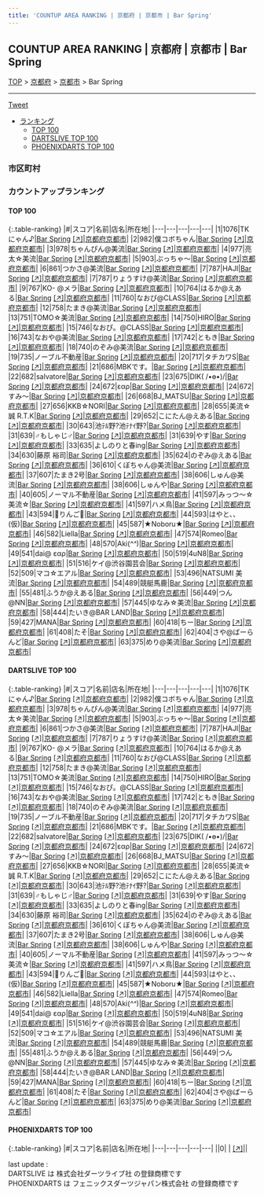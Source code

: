 ```yaml
---
title: 'COUNTUP AREA RANKING | 京都府 | 京都市 | Bar Spring'
---
```

## COUNTUP AREA RANKING | 京都府 | 京都市 | Bar Spring

[TOP](/darts/rank/) > [京都府](/darts/rank/京都府/) > [京都市](/darts/rank/京都府/京都市/) > Bar Spring

___

<a href="https://twitter.com/share?ref_src=twsrc%5Etfw" data-text="COUNTUP AREA RANKING | 京都府京都市Bar Spring" class="twitter-share-button" data-hashtags="DARTSLIVE,PHOENIXDARTS,darts,ダーツ" data-show-count="false">Tweet</a>

* [ランキング](#カウントアップランキング)
    * [TOP 100](#top-100)
    * [DARTSLIVE TOP 100](#dartslive-top-100)
    * [PHOENIXDARTS TOP 100](#phoenixdarts-top-100)

### 市区町村

<ul>

</ul>

### カウントアップランキング

#### TOP 100



{:.table-ranking}
|#|スコア|名前|店名|所在地|
|---|---|---|---|---|
|1|1076|<span class="rank-name-dl">TKにゃん♪</span>|<a href="/darts/rank/shops/79ec05484f03b2d60d9b047a20a7ba1e.html">Bar Spring</a> <a href="https://search.dartslive.com/jp/shop/79ec05484f03b2d60d9b047a20a7ba1e">[↗]</a>|<a href="/darts/rank/京都府/京都市">京都府京都市</a>|
|2|982|<span class="rank-name-dl">僕コボちゃん</span>|<a href="/darts/rank/shops/79ec05484f03b2d60d9b047a20a7ba1e.html">Bar Spring</a> <a href="https://search.dartslive.com/jp/shop/79ec05484f03b2d60d9b047a20a7ba1e">[↗]</a>|<a href="/darts/rank/京都府/京都市">京都府京都市</a>|
|3|978|<span class="rank-name-dl">ちゃんぴん@美流</span>|<a href="/darts/rank/shops/79ec05484f03b2d60d9b047a20a7ba1e.html">Bar Spring</a> <a href="https://search.dartslive.com/jp/shop/79ec05484f03b2d60d9b047a20a7ba1e">[↗]</a>|<a href="/darts/rank/京都府/京都市">京都府京都市</a>|
|4|977|<span class="rank-name-dl">亮太☆美流</span>|<a href="/darts/rank/shops/79ec05484f03b2d60d9b047a20a7ba1e.html">Bar Spring</a> <a href="https://search.dartslive.com/jp/shop/79ec05484f03b2d60d9b047a20a7ba1e">[↗]</a>|<a href="/darts/rank/京都府/京都市">京都府京都市</a>|
|5|903|<span class="rank-name-dl">ぶっちゃ〜</span>|<a href="/darts/rank/shops/79ec05484f03b2d60d9b047a20a7ba1e.html">Bar Spring</a> <a href="https://search.dartslive.com/jp/shop/79ec05484f03b2d60d9b047a20a7ba1e">[↗]</a>|<a href="/darts/rank/京都府/京都市">京都府京都市</a>|
|6|861|<span class="rank-name-dl">つかさ@美流</span>|<a href="/darts/rank/shops/79ec05484f03b2d60d9b047a20a7ba1e.html">Bar Spring</a> <a href="https://search.dartslive.com/jp/shop/79ec05484f03b2d60d9b047a20a7ba1e">[↗]</a>|<a href="/darts/rank/京都府/京都市">京都府京都市</a>|
|7|787|<span class="rank-name-dl">HAJI</span>|<a href="/darts/rank/shops/79ec05484f03b2d60d9b047a20a7ba1e.html">Bar Spring</a> <a href="https://search.dartslive.com/jp/shop/79ec05484f03b2d60d9b047a20a7ba1e">[↗]</a>|<a href="/darts/rank/京都府/京都市">京都府京都市</a>|
|7|787|<span class="rank-name-dl">りょうすけ@美流</span>|<a href="/darts/rank/shops/79ec05484f03b2d60d9b047a20a7ba1e.html">Bar Spring</a> <a href="https://search.dartslive.com/jp/shop/79ec05484f03b2d60d9b047a20a7ba1e">[↗]</a>|<a href="/darts/rank/京都府/京都市">京都府京都市</a>|
|9|767|<span class="rank-name-dl">KO- @メラ</span>|<a href="/darts/rank/shops/79ec05484f03b2d60d9b047a20a7ba1e.html">Bar Spring</a> <a href="https://search.dartslive.com/jp/shop/79ec05484f03b2d60d9b047a20a7ba1e">[↗]</a>|<a href="/darts/rank/京都府/京都市">京都府京都市</a>|
|10|764|<span class="rank-name-dl">はるか@えある</span>|<a href="/darts/rank/shops/79ec05484f03b2d60d9b047a20a7ba1e.html">Bar Spring</a> <a href="https://search.dartslive.com/jp/shop/79ec05484f03b2d60d9b047a20a7ba1e">[↗]</a>|<a href="/darts/rank/京都府/京都市">京都府京都市</a>|
|11|760|<span class="rank-name-dl">なおぴ@CLASS</span>|<a href="/darts/rank/shops/79ec05484f03b2d60d9b047a20a7ba1e.html">Bar Spring</a> <a href="https://search.dartslive.com/jp/shop/79ec05484f03b2d60d9b047a20a7ba1e">[↗]</a>|<a href="/darts/rank/京都府/京都市">京都府京都市</a>|
|12|758|<span class="rank-name-dl">たまき@美流</span>|<a href="/darts/rank/shops/79ec05484f03b2d60d9b047a20a7ba1e.html">Bar Spring</a> <a href="https://search.dartslive.com/jp/shop/79ec05484f03b2d60d9b047a20a7ba1e">[↗]</a>|<a href="/darts/rank/京都府/京都市">京都府京都市</a>|
|13|751|<span class="rank-name-dl">TOMO☆美流</span>|<a href="/darts/rank/shops/79ec05484f03b2d60d9b047a20a7ba1e.html">Bar Spring</a> <a href="https://search.dartslive.com/jp/shop/79ec05484f03b2d60d9b047a20a7ba1e">[↗]</a>|<a href="/darts/rank/京都府/京都市">京都府京都市</a>|
|14|750|<span class="rank-name-dl">HIRO</span>|<a href="/darts/rank/shops/79ec05484f03b2d60d9b047a20a7ba1e.html">Bar Spring</a> <a href="https://search.dartslive.com/jp/shop/79ec05484f03b2d60d9b047a20a7ba1e">[↗]</a>|<a href="/darts/rank/京都府/京都市">京都府京都市</a>|
|15|746|<span class="rank-name-dl">なおぴ。@CLASS</span>|<a href="/darts/rank/shops/79ec05484f03b2d60d9b047a20a7ba1e.html">Bar Spring</a> <a href="https://search.dartslive.com/jp/shop/79ec05484f03b2d60d9b047a20a7ba1e">[↗]</a>|<a href="/darts/rank/京都府/京都市">京都府京都市</a>|
|16|743|<span class="rank-name-dl">なおや@美流</span>|<a href="/darts/rank/shops/79ec05484f03b2d60d9b047a20a7ba1e.html">Bar Spring</a> <a href="https://search.dartslive.com/jp/shop/79ec05484f03b2d60d9b047a20a7ba1e">[↗]</a>|<a href="/darts/rank/京都府/京都市">京都府京都市</a>|
|17|742|<span class="rank-name-dl">ともき</span>|<a href="/darts/rank/shops/79ec05484f03b2d60d9b047a20a7ba1e.html">Bar Spring</a> <a href="https://search.dartslive.com/jp/shop/79ec05484f03b2d60d9b047a20a7ba1e">[↗]</a>|<a href="/darts/rank/京都府/京都市">京都府京都市</a>|
|18|740|<span class="rank-name-dl">のぞみ@美流</span>|<a href="/darts/rank/shops/79ec05484f03b2d60d9b047a20a7ba1e.html">Bar Spring</a> <a href="https://search.dartslive.com/jp/shop/79ec05484f03b2d60d9b047a20a7ba1e">[↗]</a>|<a href="/darts/rank/京都府/京都市">京都府京都市</a>|
|19|735|<span class="rank-name-dl">ノーブル不動産</span>|<a href="/darts/rank/shops/79ec05484f03b2d60d9b047a20a7ba1e.html">Bar Spring</a> <a href="https://search.dartslive.com/jp/shop/79ec05484f03b2d60d9b047a20a7ba1e">[↗]</a>|<a href="/darts/rank/京都府/京都市">京都府京都市</a>|
|20|717|<span class="rank-name-dl">タチカワS</span>|<a href="/darts/rank/shops/79ec05484f03b2d60d9b047a20a7ba1e.html">Bar Spring</a> <a href="https://search.dartslive.com/jp/shop/79ec05484f03b2d60d9b047a20a7ba1e">[↗]</a>|<a href="/darts/rank/京都府/京都市">京都府京都市</a>|
|21|686|<span class="rank-name-dl">MBKです。</span>|<a href="/darts/rank/shops/79ec05484f03b2d60d9b047a20a7ba1e.html">Bar Spring</a> <a href="https://search.dartslive.com/jp/shop/79ec05484f03b2d60d9b047a20a7ba1e">[↗]</a>|<a href="/darts/rank/京都府/京都市">京都府京都市</a>|
|22|682|<span class="rank-name-dl">salvatore</span>|<a href="/darts/rank/shops/79ec05484f03b2d60d9b047a20a7ba1e.html">Bar Spring</a> <a href="https://search.dartslive.com/jp/shop/79ec05484f03b2d60d9b047a20a7ba1e">[↗]</a>|<a href="/darts/rank/京都府/京都市">京都府京都市</a>|
|23|675|<span class="rank-name-dl">DIK( /•ө•)/</span>|<a href="/darts/rank/shops/79ec05484f03b2d60d9b047a20a7ba1e.html">Bar Spring</a> <a href="https://search.dartslive.com/jp/shop/79ec05484f03b2d60d9b047a20a7ba1e">[↗]</a>|<a href="/darts/rank/京都府/京都市">京都府京都市</a>|
|24|672|<span class="rank-name-dl">εαρ</span>|<a href="/darts/rank/shops/79ec05484f03b2d60d9b047a20a7ba1e.html">Bar Spring</a> <a href="https://search.dartslive.com/jp/shop/79ec05484f03b2d60d9b047a20a7ba1e">[↗]</a>|<a href="/darts/rank/京都府/京都市">京都府京都市</a>|
|24|672|<span class="rank-name-dl">すみ〜</span>|<a href="/darts/rank/shops/79ec05484f03b2d60d9b047a20a7ba1e.html">Bar Spring</a> <a href="https://search.dartslive.com/jp/shop/79ec05484f03b2d60d9b047a20a7ba1e">[↗]</a>|<a href="/darts/rank/京都府/京都市">京都府京都市</a>|
|26|668|<span class="rank-name-dl">BJ_MATSU</span>|<a href="/darts/rank/shops/79ec05484f03b2d60d9b047a20a7ba1e.html">Bar Spring</a> <a href="https://search.dartslive.com/jp/shop/79ec05484f03b2d60d9b047a20a7ba1e">[↗]</a>|<a href="/darts/rank/京都府/京都市">京都府京都市</a>|
|27|656|<span class="rank-name-dl">KKB☆NORI</span>|<a href="/darts/rank/shops/79ec05484f03b2d60d9b047a20a7ba1e.html">Bar Spring</a> <a href="https://search.dartslive.com/jp/shop/79ec05484f03b2d60d9b047a20a7ba1e">[↗]</a>|<a href="/darts/rank/京都府/京都市">京都府京都市</a>|
|28|655|<span class="rank-name-dl">美流☆誠 R.T.K</span>|<a href="/darts/rank/shops/79ec05484f03b2d60d9b047a20a7ba1e.html">Bar Spring</a> <a href="https://search.dartslive.com/jp/shop/79ec05484f03b2d60d9b047a20a7ba1e">[↗]</a>|<a href="/darts/rank/京都府/京都市">京都府京都市</a>|
|29|652|<span class="rank-name-dl">こにたん@えある</span>|<a href="/darts/rank/shops/79ec05484f03b2d60d9b047a20a7ba1e.html">Bar Spring</a> <a href="https://search.dartslive.com/jp/shop/79ec05484f03b2d60d9b047a20a7ba1e">[↗]</a>|<a href="/darts/rank/京都府/京都市">京都府京都市</a>|
|30|643|<span class="rank-name-dl">池ﾃﾙ野?池ﾃﾅｲ野?</span>|<a href="/darts/rank/shops/79ec05484f03b2d60d9b047a20a7ba1e.html">Bar Spring</a> <a href="https://search.dartslive.com/jp/shop/79ec05484f03b2d60d9b047a20a7ba1e">[↗]</a>|<a href="/darts/rank/京都府/京都市">京都府京都市</a>|
|31|639|<span class="rank-name-dl">♂もしゃじ♂</span>|<a href="/darts/rank/shops/79ec05484f03b2d60d9b047a20a7ba1e.html">Bar Spring</a> <a href="https://search.dartslive.com/jp/shop/79ec05484f03b2d60d9b047a20a7ba1e">[↗]</a>|<a href="/darts/rank/京都府/京都市">京都府京都市</a>|
|31|639|<span class="rank-name-dl">やす</span>|<a href="/darts/rank/shops/79ec05484f03b2d60d9b047a20a7ba1e.html">Bar Spring</a> <a href="https://search.dartslive.com/jp/shop/79ec05484f03b2d60d9b047a20a7ba1e">[↗]</a>|<a href="/darts/rank/京都府/京都市">京都府京都市</a>|
|33|635|<span class="rank-name-dl">よしのりと春ing</span>|<a href="/darts/rank/shops/79ec05484f03b2d60d9b047a20a7ba1e.html">Bar Spring</a> <a href="https://search.dartslive.com/jp/shop/79ec05484f03b2d60d9b047a20a7ba1e">[↗]</a>|<a href="/darts/rank/京都府/京都市">京都府京都市</a>|
|34|630|<span class="rank-name-dl">藤原 裕司</span>|<a href="/darts/rank/shops/79ec05484f03b2d60d9b047a20a7ba1e.html">Bar Spring</a> <a href="https://search.dartslive.com/jp/shop/79ec05484f03b2d60d9b047a20a7ba1e">[↗]</a>|<a href="/darts/rank/京都府/京都市">京都府京都市</a>|
|35|624|<span class="rank-name-dl">のぞみ@えある</span>|<a href="/darts/rank/shops/79ec05484f03b2d60d9b047a20a7ba1e.html">Bar Spring</a> <a href="https://search.dartslive.com/jp/shop/79ec05484f03b2d60d9b047a20a7ba1e">[↗]</a>|<a href="/darts/rank/京都府/京都市">京都府京都市</a>|
|36|610|<span class="rank-name-dl">くぼちゃん@美流</span>|<a href="/darts/rank/shops/79ec05484f03b2d60d9b047a20a7ba1e.html">Bar Spring</a> <a href="https://search.dartslive.com/jp/shop/79ec05484f03b2d60d9b047a20a7ba1e">[↗]</a>|<a href="/darts/rank/京都府/京都市">京都府京都市</a>|
|37|607|<span class="rank-name-dl">たまき2号</span>|<a href="/darts/rank/shops/79ec05484f03b2d60d9b047a20a7ba1e.html">Bar Spring</a> <a href="https://search.dartslive.com/jp/shop/79ec05484f03b2d60d9b047a20a7ba1e">[↗]</a>|<a href="/darts/rank/京都府/京都市">京都府京都市</a>|
|38|606|<span class="rank-name-dl">しゅん@美流</span>|<a href="/darts/rank/shops/79ec05484f03b2d60d9b047a20a7ba1e.html">Bar Spring</a> <a href="https://search.dartslive.com/jp/shop/79ec05484f03b2d60d9b047a20a7ba1e">[↗]</a>|<a href="/darts/rank/京都府/京都市">京都府京都市</a>|
|38|606|<span class="rank-name-dl">しゅんや</span>|<a href="/darts/rank/shops/79ec05484f03b2d60d9b047a20a7ba1e.html">Bar Spring</a> <a href="https://search.dartslive.com/jp/shop/79ec05484f03b2d60d9b047a20a7ba1e">[↗]</a>|<a href="/darts/rank/京都府/京都市">京都府京都市</a>|
|40|605|<span class="rank-name-dl">ノーマル不動産</span>|<a href="/darts/rank/shops/79ec05484f03b2d60d9b047a20a7ba1e.html">Bar Spring</a> <a href="https://search.dartslive.com/jp/shop/79ec05484f03b2d60d9b047a20a7ba1e">[↗]</a>|<a href="/darts/rank/京都府/京都市">京都府京都市</a>|
|41|597|<span class="rank-name-dl">みっつ～☆美流☆</span>|<a href="/darts/rank/shops/79ec05484f03b2d60d9b047a20a7ba1e.html">Bar Spring</a> <a href="https://search.dartslive.com/jp/shop/79ec05484f03b2d60d9b047a20a7ba1e">[↗]</a>|<a href="/darts/rank/京都府/京都市">京都府京都市</a>|
|41|597|<span class="rank-name-dl">ハメ鳥</span>|<a href="/darts/rank/shops/79ec05484f03b2d60d9b047a20a7ba1e.html">Bar Spring</a> <a href="https://search.dartslive.com/jp/shop/79ec05484f03b2d60d9b047a20a7ba1e">[↗]</a>|<a href="/darts/rank/京都府/京都市">京都府京都市</a>|
|43|594|<span class="rank-name-dl">りんご</span>|<a href="/darts/rank/shops/79ec05484f03b2d60d9b047a20a7ba1e.html">Bar Spring</a> <a href="https://search.dartslive.com/jp/shop/79ec05484f03b2d60d9b047a20a7ba1e">[↗]</a>|<a href="/darts/rank/京都府/京都市">京都府京都市</a>|
|44|593|<span class="rank-name-dl">はやと、、(仮)</span>|<a href="/darts/rank/shops/79ec05484f03b2d60d9b047a20a7ba1e.html">Bar Spring</a> <a href="https://search.dartslive.com/jp/shop/79ec05484f03b2d60d9b047a20a7ba1e">[↗]</a>|<a href="/darts/rank/京都府/京都市">京都府京都市</a>|
|45|587|<span class="rank-name-dl">★Noboru★</span>|<a href="/darts/rank/shops/79ec05484f03b2d60d9b047a20a7ba1e.html">Bar Spring</a> <a href="https://search.dartslive.com/jp/shop/79ec05484f03b2d60d9b047a20a7ba1e">[↗]</a>|<a href="/darts/rank/京都府/京都市">京都府京都市</a>|
|46|582|<span class="rank-name-dl">Liella</span>|<a href="/darts/rank/shops/79ec05484f03b2d60d9b047a20a7ba1e.html">Bar Spring</a> <a href="https://search.dartslive.com/jp/shop/79ec05484f03b2d60d9b047a20a7ba1e">[↗]</a>|<a href="/darts/rank/京都府/京都市">京都府京都市</a>|
|47|574|<span class="rank-name-dl">Romeo</span>|<a href="/darts/rank/shops/79ec05484f03b2d60d9b047a20a7ba1e.html">Bar Spring</a> <a href="https://search.dartslive.com/jp/shop/79ec05484f03b2d60d9b047a20a7ba1e">[↗]</a>|<a href="/darts/rank/京都府/京都市">京都府京都市</a>|
|48|570|<span class="rank-name-dl">Aki(*^^*)</span>|<a href="/darts/rank/shops/79ec05484f03b2d60d9b047a20a7ba1e.html">Bar Spring</a> <a href="https://search.dartslive.com/jp/shop/79ec05484f03b2d60d9b047a20a7ba1e">[↗]</a>|<a href="/darts/rank/京都府/京都市">京都府京都市</a>|
|49|541|<span class="rank-name-dl">dai@ εαρ</span>|<a href="/darts/rank/shops/79ec05484f03b2d60d9b047a20a7ba1e.html">Bar Spring</a> <a href="https://search.dartslive.com/jp/shop/79ec05484f03b2d60d9b047a20a7ba1e">[↗]</a>|<a href="/darts/rank/京都府/京都市">京都府京都市</a>|
|50|519|<span class="rank-name-dl">4uN8</span>|<a href="/darts/rank/shops/79ec05484f03b2d60d9b047a20a7ba1e.html">Bar Spring</a> <a href="https://search.dartslive.com/jp/shop/79ec05484f03b2d60d9b047a20a7ba1e">[↗]</a>|<a href="/darts/rank/京都府/京都市">京都府京都市</a>|
|51|516|<span class="rank-name-dl">ケイ@渋谷園芸会</span>|<a href="/darts/rank/shops/79ec05484f03b2d60d9b047a20a7ba1e.html">Bar Spring</a> <a href="https://search.dartslive.com/jp/shop/79ec05484f03b2d60d9b047a20a7ba1e">[↗]</a>|<a href="/darts/rank/京都府/京都市">京都府京都市</a>|
|52|509|<span class="rank-name-dl">マコ☆エアル</span>|<a href="/darts/rank/shops/79ec05484f03b2d60d9b047a20a7ba1e.html">Bar Spring</a> <a href="https://search.dartslive.com/jp/shop/79ec05484f03b2d60d9b047a20a7ba1e">[↗]</a>|<a href="/darts/rank/京都府/京都市">京都府京都市</a>|
|53|496|<span class="rank-name-dl">NATSUMI 美流</span>|<a href="/darts/rank/shops/79ec05484f03b2d60d9b047a20a7ba1e.html">Bar Spring</a> <a href="https://search.dartslive.com/jp/shop/79ec05484f03b2d60d9b047a20a7ba1e">[↗]</a>|<a href="/darts/rank/京都府/京都市">京都府京都市</a>|
|54|489|<span class="rank-name-dl">競艇馬鹿</span>|<a href="/darts/rank/shops/79ec05484f03b2d60d9b047a20a7ba1e.html">Bar Spring</a> <a href="https://search.dartslive.com/jp/shop/79ec05484f03b2d60d9b047a20a7ba1e">[↗]</a>|<a href="/darts/rank/京都府/京都市">京都府京都市</a>|
|55|481|<span class="rank-name-dl">ふうか@えある</span>|<a href="/darts/rank/shops/79ec05484f03b2d60d9b047a20a7ba1e.html">Bar Spring</a> <a href="https://search.dartslive.com/jp/shop/79ec05484f03b2d60d9b047a20a7ba1e">[↗]</a>|<a href="/darts/rank/京都府/京都市">京都府京都市</a>|
|56|449|<span class="rank-name-dl">つん@NN</span>|<a href="/darts/rank/shops/79ec05484f03b2d60d9b047a20a7ba1e.html">Bar Spring</a> <a href="https://search.dartslive.com/jp/shop/79ec05484f03b2d60d9b047a20a7ba1e">[↗]</a>|<a href="/darts/rank/京都府/京都市">京都府京都市</a>|
|57|445|<span class="rank-name-dl">ゆなみ☆美流</span>|<a href="/darts/rank/shops/79ec05484f03b2d60d9b047a20a7ba1e.html">Bar Spring</a> <a href="https://search.dartslive.com/jp/shop/79ec05484f03b2d60d9b047a20a7ba1e">[↗]</a>|<a href="/darts/rank/京都府/京都市">京都府京都市</a>|
|58|444|<span class="rank-name-dl">たいき@BAR LAND</span>|<a href="/darts/rank/shops/79ec05484f03b2d60d9b047a20a7ba1e.html">Bar Spring</a> <a href="https://search.dartslive.com/jp/shop/79ec05484f03b2d60d9b047a20a7ba1e">[↗]</a>|<a href="/darts/rank/京都府/京都市">京都府京都市</a>|
|59|427|<span class="rank-name-dl">MANA</span>|<a href="/darts/rank/shops/79ec05484f03b2d60d9b047a20a7ba1e.html">Bar Spring</a> <a href="https://search.dartslive.com/jp/shop/79ec05484f03b2d60d9b047a20a7ba1e">[↗]</a>|<a href="/darts/rank/京都府/京都市">京都府京都市</a>|
|60|418|<span class="rank-name-dl">ちー</span>|<a href="/darts/rank/shops/79ec05484f03b2d60d9b047a20a7ba1e.html">Bar Spring</a> <a href="https://search.dartslive.com/jp/shop/79ec05484f03b2d60d9b047a20a7ba1e">[↗]</a>|<a href="/darts/rank/京都府/京都市">京都府京都市</a>|
|61|408|<span class="rank-name-dl">たそ</span>|<a href="/darts/rank/shops/79ec05484f03b2d60d9b047a20a7ba1e.html">Bar Spring</a> <a href="https://search.dartslive.com/jp/shop/79ec05484f03b2d60d9b047a20a7ba1e">[↗]</a>|<a href="/darts/rank/京都府/京都市">京都府京都市</a>|
|62|404|<span class="rank-name-dl">さや@ばーらんど</span>|<a href="/darts/rank/shops/79ec05484f03b2d60d9b047a20a7ba1e.html">Bar Spring</a> <a href="https://search.dartslive.com/jp/shop/79ec05484f03b2d60d9b047a20a7ba1e">[↗]</a>|<a href="/darts/rank/京都府/京都市">京都府京都市</a>|
|63|375|<span class="rank-name-dl">めり@美流</span>|<a href="/darts/rank/shops/79ec05484f03b2d60d9b047a20a7ba1e.html">Bar Spring</a> <a href="https://search.dartslive.com/jp/shop/79ec05484f03b2d60d9b047a20a7ba1e">[↗]</a>|<a href="/darts/rank/京都府/京都市">京都府京都市</a>|


#### DARTSLIVE TOP 100



{:.table-ranking}
|#|スコア|名前|店名|所在地|
|---|---|---|---|---|
|1|1076|<span class="rank-name-dl">TKにゃん♪</span>|<a href="/darts/rank/shops/79ec05484f03b2d60d9b047a20a7ba1e.html">Bar Spring</a> <a href="https://search.dartslive.com/jp/shop/79ec05484f03b2d60d9b047a20a7ba1e">[↗]</a>|<a href="/darts/rank/京都府/京都市">京都府京都市</a>|
|2|982|<span class="rank-name-dl">僕コボちゃん</span>|<a href="/darts/rank/shops/79ec05484f03b2d60d9b047a20a7ba1e.html">Bar Spring</a> <a href="https://search.dartslive.com/jp/shop/79ec05484f03b2d60d9b047a20a7ba1e">[↗]</a>|<a href="/darts/rank/京都府/京都市">京都府京都市</a>|
|3|978|<span class="rank-name-dl">ちゃんぴん@美流</span>|<a href="/darts/rank/shops/79ec05484f03b2d60d9b047a20a7ba1e.html">Bar Spring</a> <a href="https://search.dartslive.com/jp/shop/79ec05484f03b2d60d9b047a20a7ba1e">[↗]</a>|<a href="/darts/rank/京都府/京都市">京都府京都市</a>|
|4|977|<span class="rank-name-dl">亮太☆美流</span>|<a href="/darts/rank/shops/79ec05484f03b2d60d9b047a20a7ba1e.html">Bar Spring</a> <a href="https://search.dartslive.com/jp/shop/79ec05484f03b2d60d9b047a20a7ba1e">[↗]</a>|<a href="/darts/rank/京都府/京都市">京都府京都市</a>|
|5|903|<span class="rank-name-dl">ぶっちゃ〜</span>|<a href="/darts/rank/shops/79ec05484f03b2d60d9b047a20a7ba1e.html">Bar Spring</a> <a href="https://search.dartslive.com/jp/shop/79ec05484f03b2d60d9b047a20a7ba1e">[↗]</a>|<a href="/darts/rank/京都府/京都市">京都府京都市</a>|
|6|861|<span class="rank-name-dl">つかさ@美流</span>|<a href="/darts/rank/shops/79ec05484f03b2d60d9b047a20a7ba1e.html">Bar Spring</a> <a href="https://search.dartslive.com/jp/shop/79ec05484f03b2d60d9b047a20a7ba1e">[↗]</a>|<a href="/darts/rank/京都府/京都市">京都府京都市</a>|
|7|787|<span class="rank-name-dl">HAJI</span>|<a href="/darts/rank/shops/79ec05484f03b2d60d9b047a20a7ba1e.html">Bar Spring</a> <a href="https://search.dartslive.com/jp/shop/79ec05484f03b2d60d9b047a20a7ba1e">[↗]</a>|<a href="/darts/rank/京都府/京都市">京都府京都市</a>|
|7|787|<span class="rank-name-dl">りょうすけ@美流</span>|<a href="/darts/rank/shops/79ec05484f03b2d60d9b047a20a7ba1e.html">Bar Spring</a> <a href="https://search.dartslive.com/jp/shop/79ec05484f03b2d60d9b047a20a7ba1e">[↗]</a>|<a href="/darts/rank/京都府/京都市">京都府京都市</a>|
|9|767|<span class="rank-name-dl">KO- @メラ</span>|<a href="/darts/rank/shops/79ec05484f03b2d60d9b047a20a7ba1e.html">Bar Spring</a> <a href="https://search.dartslive.com/jp/shop/79ec05484f03b2d60d9b047a20a7ba1e">[↗]</a>|<a href="/darts/rank/京都府/京都市">京都府京都市</a>|
|10|764|<span class="rank-name-dl">はるか@えある</span>|<a href="/darts/rank/shops/79ec05484f03b2d60d9b047a20a7ba1e.html">Bar Spring</a> <a href="https://search.dartslive.com/jp/shop/79ec05484f03b2d60d9b047a20a7ba1e">[↗]</a>|<a href="/darts/rank/京都府/京都市">京都府京都市</a>|
|11|760|<span class="rank-name-dl">なおぴ@CLASS</span>|<a href="/darts/rank/shops/79ec05484f03b2d60d9b047a20a7ba1e.html">Bar Spring</a> <a href="https://search.dartslive.com/jp/shop/79ec05484f03b2d60d9b047a20a7ba1e">[↗]</a>|<a href="/darts/rank/京都府/京都市">京都府京都市</a>|
|12|758|<span class="rank-name-dl">たまき@美流</span>|<a href="/darts/rank/shops/79ec05484f03b2d60d9b047a20a7ba1e.html">Bar Spring</a> <a href="https://search.dartslive.com/jp/shop/79ec05484f03b2d60d9b047a20a7ba1e">[↗]</a>|<a href="/darts/rank/京都府/京都市">京都府京都市</a>|
|13|751|<span class="rank-name-dl">TOMO☆美流</span>|<a href="/darts/rank/shops/79ec05484f03b2d60d9b047a20a7ba1e.html">Bar Spring</a> <a href="https://search.dartslive.com/jp/shop/79ec05484f03b2d60d9b047a20a7ba1e">[↗]</a>|<a href="/darts/rank/京都府/京都市">京都府京都市</a>|
|14|750|<span class="rank-name-dl">HIRO</span>|<a href="/darts/rank/shops/79ec05484f03b2d60d9b047a20a7ba1e.html">Bar Spring</a> <a href="https://search.dartslive.com/jp/shop/79ec05484f03b2d60d9b047a20a7ba1e">[↗]</a>|<a href="/darts/rank/京都府/京都市">京都府京都市</a>|
|15|746|<span class="rank-name-dl">なおぴ。@CLASS</span>|<a href="/darts/rank/shops/79ec05484f03b2d60d9b047a20a7ba1e.html">Bar Spring</a> <a href="https://search.dartslive.com/jp/shop/79ec05484f03b2d60d9b047a20a7ba1e">[↗]</a>|<a href="/darts/rank/京都府/京都市">京都府京都市</a>|
|16|743|<span class="rank-name-dl">なおや@美流</span>|<a href="/darts/rank/shops/79ec05484f03b2d60d9b047a20a7ba1e.html">Bar Spring</a> <a href="https://search.dartslive.com/jp/shop/79ec05484f03b2d60d9b047a20a7ba1e">[↗]</a>|<a href="/darts/rank/京都府/京都市">京都府京都市</a>|
|17|742|<span class="rank-name-dl">ともき</span>|<a href="/darts/rank/shops/79ec05484f03b2d60d9b047a20a7ba1e.html">Bar Spring</a> <a href="https://search.dartslive.com/jp/shop/79ec05484f03b2d60d9b047a20a7ba1e">[↗]</a>|<a href="/darts/rank/京都府/京都市">京都府京都市</a>|
|18|740|<span class="rank-name-dl">のぞみ@美流</span>|<a href="/darts/rank/shops/79ec05484f03b2d60d9b047a20a7ba1e.html">Bar Spring</a> <a href="https://search.dartslive.com/jp/shop/79ec05484f03b2d60d9b047a20a7ba1e">[↗]</a>|<a href="/darts/rank/京都府/京都市">京都府京都市</a>|
|19|735|<span class="rank-name-dl">ノーブル不動産</span>|<a href="/darts/rank/shops/79ec05484f03b2d60d9b047a20a7ba1e.html">Bar Spring</a> <a href="https://search.dartslive.com/jp/shop/79ec05484f03b2d60d9b047a20a7ba1e">[↗]</a>|<a href="/darts/rank/京都府/京都市">京都府京都市</a>|
|20|717|<span class="rank-name-dl">タチカワS</span>|<a href="/darts/rank/shops/79ec05484f03b2d60d9b047a20a7ba1e.html">Bar Spring</a> <a href="https://search.dartslive.com/jp/shop/79ec05484f03b2d60d9b047a20a7ba1e">[↗]</a>|<a href="/darts/rank/京都府/京都市">京都府京都市</a>|
|21|686|<span class="rank-name-dl">MBKです。</span>|<a href="/darts/rank/shops/79ec05484f03b2d60d9b047a20a7ba1e.html">Bar Spring</a> <a href="https://search.dartslive.com/jp/shop/79ec05484f03b2d60d9b047a20a7ba1e">[↗]</a>|<a href="/darts/rank/京都府/京都市">京都府京都市</a>|
|22|682|<span class="rank-name-dl">salvatore</span>|<a href="/darts/rank/shops/79ec05484f03b2d60d9b047a20a7ba1e.html">Bar Spring</a> <a href="https://search.dartslive.com/jp/shop/79ec05484f03b2d60d9b047a20a7ba1e">[↗]</a>|<a href="/darts/rank/京都府/京都市">京都府京都市</a>|
|23|675|<span class="rank-name-dl">DIK( /•ө•)/</span>|<a href="/darts/rank/shops/79ec05484f03b2d60d9b047a20a7ba1e.html">Bar Spring</a> <a href="https://search.dartslive.com/jp/shop/79ec05484f03b2d60d9b047a20a7ba1e">[↗]</a>|<a href="/darts/rank/京都府/京都市">京都府京都市</a>|
|24|672|<span class="rank-name-dl">εαρ</span>|<a href="/darts/rank/shops/79ec05484f03b2d60d9b047a20a7ba1e.html">Bar Spring</a> <a href="https://search.dartslive.com/jp/shop/79ec05484f03b2d60d9b047a20a7ba1e">[↗]</a>|<a href="/darts/rank/京都府/京都市">京都府京都市</a>|
|24|672|<span class="rank-name-dl">すみ〜</span>|<a href="/darts/rank/shops/79ec05484f03b2d60d9b047a20a7ba1e.html">Bar Spring</a> <a href="https://search.dartslive.com/jp/shop/79ec05484f03b2d60d9b047a20a7ba1e">[↗]</a>|<a href="/darts/rank/京都府/京都市">京都府京都市</a>|
|26|668|<span class="rank-name-dl">BJ_MATSU</span>|<a href="/darts/rank/shops/79ec05484f03b2d60d9b047a20a7ba1e.html">Bar Spring</a> <a href="https://search.dartslive.com/jp/shop/79ec05484f03b2d60d9b047a20a7ba1e">[↗]</a>|<a href="/darts/rank/京都府/京都市">京都府京都市</a>|
|27|656|<span class="rank-name-dl">KKB☆NORI</span>|<a href="/darts/rank/shops/79ec05484f03b2d60d9b047a20a7ba1e.html">Bar Spring</a> <a href="https://search.dartslive.com/jp/shop/79ec05484f03b2d60d9b047a20a7ba1e">[↗]</a>|<a href="/darts/rank/京都府/京都市">京都府京都市</a>|
|28|655|<span class="rank-name-dl">美流☆誠 R.T.K</span>|<a href="/darts/rank/shops/79ec05484f03b2d60d9b047a20a7ba1e.html">Bar Spring</a> <a href="https://search.dartslive.com/jp/shop/79ec05484f03b2d60d9b047a20a7ba1e">[↗]</a>|<a href="/darts/rank/京都府/京都市">京都府京都市</a>|
|29|652|<span class="rank-name-dl">こにたん@えある</span>|<a href="/darts/rank/shops/79ec05484f03b2d60d9b047a20a7ba1e.html">Bar Spring</a> <a href="https://search.dartslive.com/jp/shop/79ec05484f03b2d60d9b047a20a7ba1e">[↗]</a>|<a href="/darts/rank/京都府/京都市">京都府京都市</a>|
|30|643|<span class="rank-name-dl">池ﾃﾙ野?池ﾃﾅｲ野?</span>|<a href="/darts/rank/shops/79ec05484f03b2d60d9b047a20a7ba1e.html">Bar Spring</a> <a href="https://search.dartslive.com/jp/shop/79ec05484f03b2d60d9b047a20a7ba1e">[↗]</a>|<a href="/darts/rank/京都府/京都市">京都府京都市</a>|
|31|639|<span class="rank-name-dl">♂もしゃじ♂</span>|<a href="/darts/rank/shops/79ec05484f03b2d60d9b047a20a7ba1e.html">Bar Spring</a> <a href="https://search.dartslive.com/jp/shop/79ec05484f03b2d60d9b047a20a7ba1e">[↗]</a>|<a href="/darts/rank/京都府/京都市">京都府京都市</a>|
|31|639|<span class="rank-name-dl">やす</span>|<a href="/darts/rank/shops/79ec05484f03b2d60d9b047a20a7ba1e.html">Bar Spring</a> <a href="https://search.dartslive.com/jp/shop/79ec05484f03b2d60d9b047a20a7ba1e">[↗]</a>|<a href="/darts/rank/京都府/京都市">京都府京都市</a>|
|33|635|<span class="rank-name-dl">よしのりと春ing</span>|<a href="/darts/rank/shops/79ec05484f03b2d60d9b047a20a7ba1e.html">Bar Spring</a> <a href="https://search.dartslive.com/jp/shop/79ec05484f03b2d60d9b047a20a7ba1e">[↗]</a>|<a href="/darts/rank/京都府/京都市">京都府京都市</a>|
|34|630|<span class="rank-name-dl">藤原 裕司</span>|<a href="/darts/rank/shops/79ec05484f03b2d60d9b047a20a7ba1e.html">Bar Spring</a> <a href="https://search.dartslive.com/jp/shop/79ec05484f03b2d60d9b047a20a7ba1e">[↗]</a>|<a href="/darts/rank/京都府/京都市">京都府京都市</a>|
|35|624|<span class="rank-name-dl">のぞみ@えある</span>|<a href="/darts/rank/shops/79ec05484f03b2d60d9b047a20a7ba1e.html">Bar Spring</a> <a href="https://search.dartslive.com/jp/shop/79ec05484f03b2d60d9b047a20a7ba1e">[↗]</a>|<a href="/darts/rank/京都府/京都市">京都府京都市</a>|
|36|610|<span class="rank-name-dl">くぼちゃん@美流</span>|<a href="/darts/rank/shops/79ec05484f03b2d60d9b047a20a7ba1e.html">Bar Spring</a> <a href="https://search.dartslive.com/jp/shop/79ec05484f03b2d60d9b047a20a7ba1e">[↗]</a>|<a href="/darts/rank/京都府/京都市">京都府京都市</a>|
|37|607|<span class="rank-name-dl">たまき2号</span>|<a href="/darts/rank/shops/79ec05484f03b2d60d9b047a20a7ba1e.html">Bar Spring</a> <a href="https://search.dartslive.com/jp/shop/79ec05484f03b2d60d9b047a20a7ba1e">[↗]</a>|<a href="/darts/rank/京都府/京都市">京都府京都市</a>|
|38|606|<span class="rank-name-dl">しゅん@美流</span>|<a href="/darts/rank/shops/79ec05484f03b2d60d9b047a20a7ba1e.html">Bar Spring</a> <a href="https://search.dartslive.com/jp/shop/79ec05484f03b2d60d9b047a20a7ba1e">[↗]</a>|<a href="/darts/rank/京都府/京都市">京都府京都市</a>|
|38|606|<span class="rank-name-dl">しゅんや</span>|<a href="/darts/rank/shops/79ec05484f03b2d60d9b047a20a7ba1e.html">Bar Spring</a> <a href="https://search.dartslive.com/jp/shop/79ec05484f03b2d60d9b047a20a7ba1e">[↗]</a>|<a href="/darts/rank/京都府/京都市">京都府京都市</a>|
|40|605|<span class="rank-name-dl">ノーマル不動産</span>|<a href="/darts/rank/shops/79ec05484f03b2d60d9b047a20a7ba1e.html">Bar Spring</a> <a href="https://search.dartslive.com/jp/shop/79ec05484f03b2d60d9b047a20a7ba1e">[↗]</a>|<a href="/darts/rank/京都府/京都市">京都府京都市</a>|
|41|597|<span class="rank-name-dl">みっつ～☆美流☆</span>|<a href="/darts/rank/shops/79ec05484f03b2d60d9b047a20a7ba1e.html">Bar Spring</a> <a href="https://search.dartslive.com/jp/shop/79ec05484f03b2d60d9b047a20a7ba1e">[↗]</a>|<a href="/darts/rank/京都府/京都市">京都府京都市</a>|
|41|597|<span class="rank-name-dl">ハメ鳥</span>|<a href="/darts/rank/shops/79ec05484f03b2d60d9b047a20a7ba1e.html">Bar Spring</a> <a href="https://search.dartslive.com/jp/shop/79ec05484f03b2d60d9b047a20a7ba1e">[↗]</a>|<a href="/darts/rank/京都府/京都市">京都府京都市</a>|
|43|594|<span class="rank-name-dl">りんご</span>|<a href="/darts/rank/shops/79ec05484f03b2d60d9b047a20a7ba1e.html">Bar Spring</a> <a href="https://search.dartslive.com/jp/shop/79ec05484f03b2d60d9b047a20a7ba1e">[↗]</a>|<a href="/darts/rank/京都府/京都市">京都府京都市</a>|
|44|593|<span class="rank-name-dl">はやと、、(仮)</span>|<a href="/darts/rank/shops/79ec05484f03b2d60d9b047a20a7ba1e.html">Bar Spring</a> <a href="https://search.dartslive.com/jp/shop/79ec05484f03b2d60d9b047a20a7ba1e">[↗]</a>|<a href="/darts/rank/京都府/京都市">京都府京都市</a>|
|45|587|<span class="rank-name-dl">★Noboru★</span>|<a href="/darts/rank/shops/79ec05484f03b2d60d9b047a20a7ba1e.html">Bar Spring</a> <a href="https://search.dartslive.com/jp/shop/79ec05484f03b2d60d9b047a20a7ba1e">[↗]</a>|<a href="/darts/rank/京都府/京都市">京都府京都市</a>|
|46|582|<span class="rank-name-dl">Liella</span>|<a href="/darts/rank/shops/79ec05484f03b2d60d9b047a20a7ba1e.html">Bar Spring</a> <a href="https://search.dartslive.com/jp/shop/79ec05484f03b2d60d9b047a20a7ba1e">[↗]</a>|<a href="/darts/rank/京都府/京都市">京都府京都市</a>|
|47|574|<span class="rank-name-dl">Romeo</span>|<a href="/darts/rank/shops/79ec05484f03b2d60d9b047a20a7ba1e.html">Bar Spring</a> <a href="https://search.dartslive.com/jp/shop/79ec05484f03b2d60d9b047a20a7ba1e">[↗]</a>|<a href="/darts/rank/京都府/京都市">京都府京都市</a>|
|48|570|<span class="rank-name-dl">Aki(*^^*)</span>|<a href="/darts/rank/shops/79ec05484f03b2d60d9b047a20a7ba1e.html">Bar Spring</a> <a href="https://search.dartslive.com/jp/shop/79ec05484f03b2d60d9b047a20a7ba1e">[↗]</a>|<a href="/darts/rank/京都府/京都市">京都府京都市</a>|
|49|541|<span class="rank-name-dl">dai@ εαρ</span>|<a href="/darts/rank/shops/79ec05484f03b2d60d9b047a20a7ba1e.html">Bar Spring</a> <a href="https://search.dartslive.com/jp/shop/79ec05484f03b2d60d9b047a20a7ba1e">[↗]</a>|<a href="/darts/rank/京都府/京都市">京都府京都市</a>|
|50|519|<span class="rank-name-dl">4uN8</span>|<a href="/darts/rank/shops/79ec05484f03b2d60d9b047a20a7ba1e.html">Bar Spring</a> <a href="https://search.dartslive.com/jp/shop/79ec05484f03b2d60d9b047a20a7ba1e">[↗]</a>|<a href="/darts/rank/京都府/京都市">京都府京都市</a>|
|51|516|<span class="rank-name-dl">ケイ@渋谷園芸会</span>|<a href="/darts/rank/shops/79ec05484f03b2d60d9b047a20a7ba1e.html">Bar Spring</a> <a href="https://search.dartslive.com/jp/shop/79ec05484f03b2d60d9b047a20a7ba1e">[↗]</a>|<a href="/darts/rank/京都府/京都市">京都府京都市</a>|
|52|509|<span class="rank-name-dl">マコ☆エアル</span>|<a href="/darts/rank/shops/79ec05484f03b2d60d9b047a20a7ba1e.html">Bar Spring</a> <a href="https://search.dartslive.com/jp/shop/79ec05484f03b2d60d9b047a20a7ba1e">[↗]</a>|<a href="/darts/rank/京都府/京都市">京都府京都市</a>|
|53|496|<span class="rank-name-dl">NATSUMI 美流</span>|<a href="/darts/rank/shops/79ec05484f03b2d60d9b047a20a7ba1e.html">Bar Spring</a> <a href="https://search.dartslive.com/jp/shop/79ec05484f03b2d60d9b047a20a7ba1e">[↗]</a>|<a href="/darts/rank/京都府/京都市">京都府京都市</a>|
|54|489|<span class="rank-name-dl">競艇馬鹿</span>|<a href="/darts/rank/shops/79ec05484f03b2d60d9b047a20a7ba1e.html">Bar Spring</a> <a href="https://search.dartslive.com/jp/shop/79ec05484f03b2d60d9b047a20a7ba1e">[↗]</a>|<a href="/darts/rank/京都府/京都市">京都府京都市</a>|
|55|481|<span class="rank-name-dl">ふうか@えある</span>|<a href="/darts/rank/shops/79ec05484f03b2d60d9b047a20a7ba1e.html">Bar Spring</a> <a href="https://search.dartslive.com/jp/shop/79ec05484f03b2d60d9b047a20a7ba1e">[↗]</a>|<a href="/darts/rank/京都府/京都市">京都府京都市</a>|
|56|449|<span class="rank-name-dl">つん@NN</span>|<a href="/darts/rank/shops/79ec05484f03b2d60d9b047a20a7ba1e.html">Bar Spring</a> <a href="https://search.dartslive.com/jp/shop/79ec05484f03b2d60d9b047a20a7ba1e">[↗]</a>|<a href="/darts/rank/京都府/京都市">京都府京都市</a>|
|57|445|<span class="rank-name-dl">ゆなみ☆美流</span>|<a href="/darts/rank/shops/79ec05484f03b2d60d9b047a20a7ba1e.html">Bar Spring</a> <a href="https://search.dartslive.com/jp/shop/79ec05484f03b2d60d9b047a20a7ba1e">[↗]</a>|<a href="/darts/rank/京都府/京都市">京都府京都市</a>|
|58|444|<span class="rank-name-dl">たいき@BAR LAND</span>|<a href="/darts/rank/shops/79ec05484f03b2d60d9b047a20a7ba1e.html">Bar Spring</a> <a href="https://search.dartslive.com/jp/shop/79ec05484f03b2d60d9b047a20a7ba1e">[↗]</a>|<a href="/darts/rank/京都府/京都市">京都府京都市</a>|
|59|427|<span class="rank-name-dl">MANA</span>|<a href="/darts/rank/shops/79ec05484f03b2d60d9b047a20a7ba1e.html">Bar Spring</a> <a href="https://search.dartslive.com/jp/shop/79ec05484f03b2d60d9b047a20a7ba1e">[↗]</a>|<a href="/darts/rank/京都府/京都市">京都府京都市</a>|
|60|418|<span class="rank-name-dl">ちー</span>|<a href="/darts/rank/shops/79ec05484f03b2d60d9b047a20a7ba1e.html">Bar Spring</a> <a href="https://search.dartslive.com/jp/shop/79ec05484f03b2d60d9b047a20a7ba1e">[↗]</a>|<a href="/darts/rank/京都府/京都市">京都府京都市</a>|
|61|408|<span class="rank-name-dl">たそ</span>|<a href="/darts/rank/shops/79ec05484f03b2d60d9b047a20a7ba1e.html">Bar Spring</a> <a href="https://search.dartslive.com/jp/shop/79ec05484f03b2d60d9b047a20a7ba1e">[↗]</a>|<a href="/darts/rank/京都府/京都市">京都府京都市</a>|
|62|404|<span class="rank-name-dl">さや@ばーらんど</span>|<a href="/darts/rank/shops/79ec05484f03b2d60d9b047a20a7ba1e.html">Bar Spring</a> <a href="https://search.dartslive.com/jp/shop/79ec05484f03b2d60d9b047a20a7ba1e">[↗]</a>|<a href="/darts/rank/京都府/京都市">京都府京都市</a>|
|63|375|<span class="rank-name-dl">めり@美流</span>|<a href="/darts/rank/shops/79ec05484f03b2d60d9b047a20a7ba1e.html">Bar Spring</a> <a href="https://search.dartslive.com/jp/shop/79ec05484f03b2d60d9b047a20a7ba1e">[↗]</a>|<a href="/darts/rank/京都府/京都市">京都府京都市</a>|


#### PHOENIXDARTS TOP 100



{:.table-ranking}
|#|スコア|名前|店名|所在地|
|---|---|---|---|---|
||0|<span class="rank-name-dl"> </span>|<a href="/darts/rank/shops/.html"></a> <a href="">[↗]</a>|<a href="/darts/rank//"></a>|


<div class="footer border-top border-gray-light mt-5 pt-3 text-right text-gray">
    last update : <span style="font-weight: italic" id="foot_last_modified"></span><br />
    DARTSLIVE は 株式会社ダーツライブ社 の登録商標です<br />
    PHOENIXDARTS は フェニックスダーツジャパン株式会社 の登録商標です<br />
</div>

<script src="https://cdnjs.cloudflare.com/ajax/libs/jquery.tablesorter/2.31.3/js/jquery.tablesorter.min.js" integrity="sha512-qzgd5cYSZcosqpzpn7zF2ZId8f/8CHmFKZ8j7mU4OUXTNRd5g+ZHBPsgKEwoqxCtdQvExE5LprwwPAgoicguNg==" crossorigin="anonymous" referrerpolicy="no-referrer"></script>
<link rel="stylesheet" href="https://cdnjs.cloudflare.com/ajax/libs/jquery.tablesorter/2.31.3/css/theme.default.min.css" integrity="sha512-wghhOJkjQX0Lh3NSWvNKeZ0ZpNn+SPVXX1Qyc9OCaogADktxrBiBdKGDoqVUOyhStvMBmJQ8ZdMHiR3wuEq8+w==" crossorigin="anonymous" referrerpolicy="no-referrer" />
<script>
$(function() {
    $(".table-ranking").tablesorter({sortList:[[0, 0]]});
    $("#foot_last_modified").text(formatDate(new Date(document.lastModified), 'yyyy-MM-dd HH:mm:ss'));
});
</script>

<script async src="https://platform.twitter.com/widgets.js" charset="utf-8"></script>